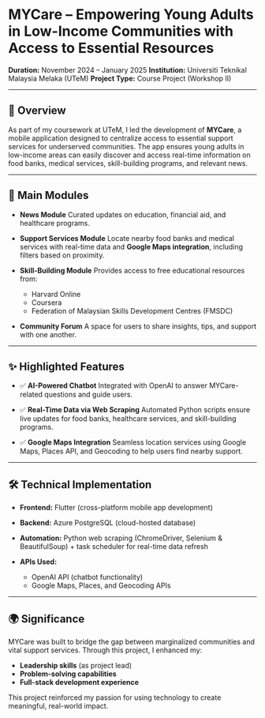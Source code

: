 # **MYCare – Empowering Young Adults in Low-Income Communities with Access to Essential Resources**

**Duration:** November 2024 – January 2025
**Institution:** Universiti Teknikal Malaysia Melaka (UTeM)
**Project Type:** Course Project (Workshop II)

---

## 📝 **Overview**

As part of my coursework at UTeM, I led the development of **MYCare**, a mobile application designed to centralize access to essential support services for underserved communities. The app ensures young adults in low-income areas can easily discover and access real-time information on food banks, medical services, skill-building programs, and relevant news.

---

## 🔧 **Main Modules**

* **News Module**
  Curated updates on education, financial aid, and healthcare programs.

* **Support Services Module**
  Locate nearby food banks and medical services with real-time data and **Google Maps integration**, including filters based on proximity.

* **Skill-Building Module**
  Provides access to free educational resources from:

  * Harvard Online
  * Coursera
  * Federation of Malaysian Skills Development Centres (FMSDC)

* **Community Forum**
  A space for users to share insights, tips, and support with one another.

---

## ✨ **Highlighted Features**

* ✅ **AI-Powered Chatbot**
  Integrated with OpenAI to answer MYCare-related questions and guide users.

* ✅ **Real-Time Data via Web Scraping**
  Automated Python scripts ensure live updates for food banks, healthcare services, and skill-building programs.

* ✅ **Google Maps Integration**
  Seamless location services using Google Maps, Places API, and Geocoding to help users find nearby support.

---

## 🛠 **Technical Implementation**

* **Frontend:** Flutter (cross-platform mobile app development)
* **Backend:** Azure PostgreSQL (cloud-hosted database)
* **Automation:** Python web scraping (ChromeDriver, Selenium & BeautifulSoup) + task scheduler for real-time data refresh
* **APIs Used:**

  * OpenAI API (chatbot functionality)
  * Google Maps, Places, and Geocoding APIs

---

## 🌍 **Significance**

MYCare was built to bridge the gap between marginalized communities and vital support services. Through this project, I enhanced my:

* **Leadership skills** (as project lead)
* **Problem-solving capabilities**
* **Full-stack development experience**

This project reinforced my passion for using technology to create meaningful, real-world impact.
